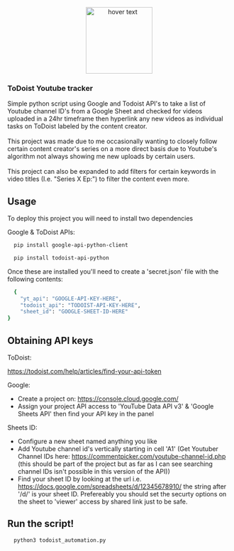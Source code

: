 <p align="center">
  <img src="https://external-content.duckduckgo.com/iu/?u=https%3A%2F%2Fi0.wp.com%2Fcyberpunklibrarian.com%2Fwp-content%2Fuploads%2F2018%2F09%2Ftodoist-logo.png%3Fssl%3D1&f=1&nofb=1&ipt=cf22f01fd125522fb88cbe729d7dd7452e9ba43ee78040a7ef082f9017197389&ipo=images" width="150" title="hover text">
</p>

<h3>ToDoist Youtube tracker</h3>
<p>
  Simple python script using Google and Todoist API's to take a list of Youtube channel ID's from a Google Sheet and checked for videos uploaded in a 24hr timeframe then hyperlink any new videos as individual tasks on ToDoist labeled by the content creator.
<br><br>
  This project was made due to me occasionally wanting to closely follow certain content creator's series on a more direct basis due to Youtube's algorithm not always showing me new uploads by certain users.<br><br>
  This project can also be expanded to add filters for certain keywords in video titles (I.e. "Series X Ep:") to filter the content even more.
</p>

## Usage

To deploy this project you will need to install two dependencies

Google & ToDoist APIs:
```bash
  pip install google-api-python-client

  pip install todoist-api-python
```

Once these are installed you'll need to create a 'secret.json' file with the following contents:

```bash
  {
	"yt_api": "GOOGLE-API-KEY-HERE",
	"todoist_api": "TODOIST-API-KEY-HERE",
	"sheet_id": "GOOGLE-SHEET-ID-HERE"
}
```

## Obtaining API keys

ToDoist:

https://todoist.com/help/articles/find-your-api-token

Google:

* Create a project on: https://console.cloud.google.com/
* Assign your project API access to 'YouTube Data API v3' & 'Google Sheets API' then find your API key in the panel

Sheets ID:

* Configure a new sheet named anything you like
* Add Youtube channel id's vertically starting in cell 'A1' (Get Youtuber Channel IDs here: https://commentpicker.com/youtube-channel-id.php (this should be part of the project but as far as I can see searching channel IDs isn't possible in this version of the API))
* Find your sheet ID by looking at the url i.e. https://docs.google.com/spreadsheets/d/12345678910/ the string after '/d/' is your sheet ID. Prefereably you should set the securty options on the sheet to 'viewer' access by shared link just to be safe.

## Run the script!

```bash
  python3 todoist_automation.py
```

